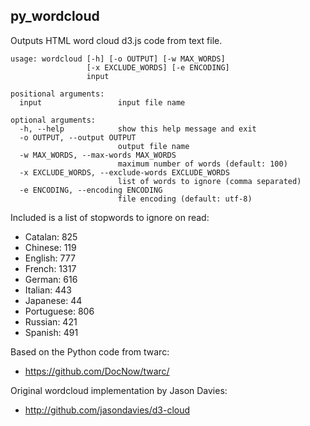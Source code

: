 py_wordcloud
---

Outputs HTML word cloud d3.js code from text file.

```
usage: wordcloud [-h] [-o OUTPUT] [-w MAX_WORDS]
                 [-x EXCLUDE_WORDS] [-e ENCODING]
                 input

positional arguments:
  input                 input file name

optional arguments:
  -h, --help            show this help message and exit
  -o OUTPUT, --output OUTPUT
                        output file name
  -w MAX_WORDS, --max-words MAX_WORDS
                        maximum number of words (default: 100)
  -x EXCLUDE_WORDS, --exclude-words EXCLUDE_WORDS
                        list of words to ignore (comma separated)
  -e ENCODING, --encoding ENCODING
                        file encoding (default: utf-8)
```

Included is a list of stopwords to ignore on read:
* Catalan: 825
* Chinese: 119
* English: 777
* French: 1317
* German: 616
* Italian: 443
* Japanese: 44
* Portuguese: 806
* Russian: 421
* Spanish: 491

Based on the Python code from twarc:
* https://github.com/DocNow/twarc/

Original wordcloud implementation by Jason Davies:
* http://github.com/jasondavies/d3-cloud

